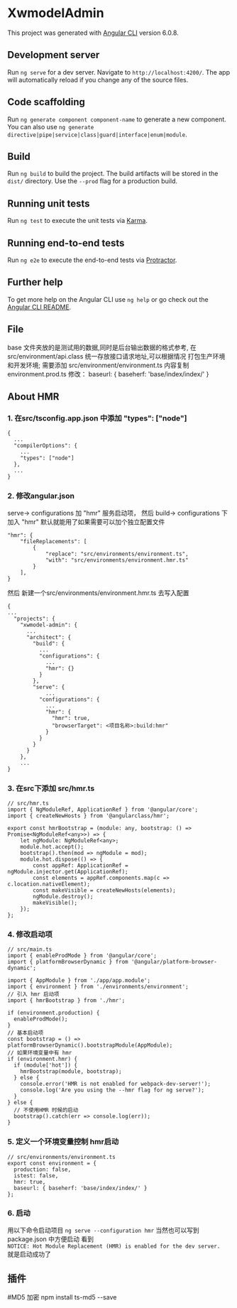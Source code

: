 # XwmodelAdmin

This project was generated with [Angular CLI](https://github.com/angular/angular-cli) version 6.0.8.

## Development server

Run `ng serve` for a dev server. Navigate to `http://localhost:4200/`. The app will automatically reload if you change any of the source files.

## Code scaffolding

Run `ng generate component component-name` to generate a new component. You can also use `ng generate directive|pipe|service|class|guard|interface|enum|module`.

## Build

Run `ng build` to build the project. The build artifacts will be stored in the `dist/` directory. Use the `--prod` flag for a production build.

## Running unit tests

Run `ng test` to execute the unit tests via [Karma](https://karma-runner.github.io).

## Running end-to-end tests

Run `ng e2e` to execute the end-to-end tests via [Protractor](http://www.protractortest.org/).

## Further help

To get more help on the Angular CLI use `ng help` or go check out the [Angular CLI README](https://github.com/angular/angular-cli/blob/master/README.md).

## File 

base 文件夹放的是测试用的数据,同时是后台输出数据的格式参考, 
在 src/environment/api.class 统一存放接口请求地址,可以根据情况 打包生产环境和开发环境;
需要添加 src/environment/environment.ts 内容复制 environment.prod.ts 
修改： baseurl: { baseherf: 'base/index/index/' }

## About HMR 
### 1. 在src/tsconfig.app.json  中添加 "types": ["node"]
```
{
  ...
  "compilerOptions": {
    ...
    "types": ["node"]
  },
  ...
}
```
### 2. 修改angular.json 
serve-> configurations 加 "hmr" 服务启动项，
然后 
build-> configurations 下加入 "hmr" 默认就能用了如果需要可以加个独立配置文件
```
"hmr": {
    "fileReplacements": [
        {
            "replace": "src/environments/environment.ts",
            "with": "src/environments/environment.hmr.ts"
        }
    ],
}
```
然后 新建一个src/environments/environment.hmr.ts 去写入配置
```
{
...
  "projects": {
    "xwmodel-admin": {
      ...
      "architect": {
        "build": {
          ...
          "configurations": {
            ...
            "hmr": {}
          }
        },
        "serve": {
            ...
          "configurations": {
            ...
            "hmr": {
              "hmr": true,
              "browserTarget": <项目名称>:build:hmr"
            }
          }
        }
      }
    },
    ...
}
```
### 3. 在src下添加 src/hmr.ts 
```
// src/hmr.ts 
import { NgModuleRef, ApplicationRef } from '@angular/core';
import { createNewHosts } from '@angularclass/hmr';

export const hmrBootstrap = (module: any, bootstrap: () => Promise<NgModuleRef<any>>) => {
    let ngModule: NgModuleRef<any>;
    module.hot.accept();
    bootstrap().then(mod => ngModule = mod);
    module.hot.dispose(() => {
        const appRef: ApplicationRef = ngModule.injector.get(ApplicationRef);
        const elements = appRef.components.map(c => c.location.nativeElement);
        const makeVisible = createNewHosts(elements);
        ngModule.destroy();
        makeVisible();
    });
};
```
### 4. 修改启动项 
```
// src/main.ts
import { enableProdMode } from '@angular/core';
import { platformBrowserDynamic } from '@angular/platform-browser-dynamic';

import { AppModule } from './app/app.module';
import { environment } from './environments/environment';
// 引入 hmr 启动项
import { hmrBootstrap } from './hmr';

if (environment.production) {
  enableProdMode();
}
// 基本启动项
const bootstrap = () => platformBrowserDynamic().bootstrapModule(AppModule);
// 如果环境变量中有 hmr
if (environment.hmr) {
  if (module['hot']) {
    hmrBootstrap(module, bootstrap);
  } else {
    console.error('HMR is not enabled for webpack-dev-server!');
    console.log('Are you using the --hmr flag for ng serve?');
  }
} else {
  // 不使用HMR 时候的启动
  bootstrap().catch(err => console.log(err));
}
```
### 5. 定义一个环境变量控制 hmr启动
```
// src/environments/environment.ts
export const environment = {
  production: false,
  istest: false,
  hmr: true,
  baseurl: { baseherf: 'base/index/index/' }
};
```
### 6. 启动 
用以下命令启动项目
`ng serve --configuration hmr`
当然也可以写到 package.json 中方便启动
看到  
`NOTICE: Hot Module Replacement (HMR) is enabled for the dev server. `
就是启动成功了


## 插件 
#MD5 加密
npm install ts-md5 --save